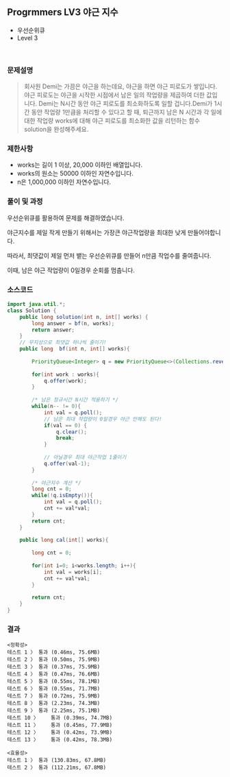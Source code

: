 ## Progrmmers LV3 야근 지수
- 우선순위큐
- Level 3

<br>

### 문제설명

> 회사원 Demi는 가끔은 야근을 하는데요, 야근을 하면 야근 피로도가 쌓입니다. 야근 피로도는 야근을 시작한 시점에서 남은 일의 작업량을 제곱하여 더한 값입니다. Demi는 N시간 동안 야근 피로도를 최소화하도록 일할 겁니다.Demi가 1시간 동안 작업량 1만큼을 처리할 수 있다고 할 때, 퇴근까지 남은 N 시간과 각 일에 대한 작업량 works에 대해 야근 피로도를 최소화한 값을 리턴하는 함수 solution을 완성해주세요.


### 제한사항
- works는 길이 1 이상, 20,000 이하인 배열입니다.
- works의 원소는 50000 이하인 자연수입니다.
- n은 1,000,000 이하인 자연수입니다.

### 풀이 및 과정
우선순위큐를 활용하여 문제를 해결하였습니다.

야근지수를 제일 작게 만들기 위해서는 가장큰 야근작업량을 최대한 낮게 만들어야합니다.

따라서, 최댓값이 제일 먼저 뱉는 우선순위큐를 만들어 n만큼 작업수를 줄여줍니다.

이때, 남은 야근 작업량이 0일경우 순회를 멈춥니다.


### 소스코드
```java
import java.util.*;
class Solution {
    public long solution(int n, int[] works) {
        long answer = bf(n, works);
        return answer;
    }
    // 무지성으로 최댓값 하나씩 줄이기!
    public long  bf(int n, int[] works){
        
        PriorityQueue<Integer> q = new PriorityQueue<>(Collections.reverseOrder());
        
        for(int work : works){
            q.offer(work);
        }
        
        /* 남은 정규시간 N시간 적용하기 */
        while(n-- != 0){
            int val = q.poll();
            // 남은 최대 작업량이 0일경우 야근 안해도 된다!
            if(val == 0) {
                q.clear();
                break;
            }
            
            // 아닐경우 최대 야근작업 1줄이기
            q.offer(val-1);
        }
        
        /* 야근지수 계산 */
        long cnt = 0;
        while(!q.isEmpty()){
            int val = q.poll();
            cnt += val*val;
        }
        return cnt;
    }
    
    public long cal(int[] works){
        
        long cnt = 0;
        
        for(int i=0; i<works.length; i++){
            int val = works[i];
            cnt += val*val;
        }
        
        return cnt;
    }
}
```

### 결과
```
<정확성>
테스트 1 〉	통과 (0.46ms, 75.6MB)
테스트 2 〉	통과 (0.50ms, 75.9MB)
테스트 3 〉	통과 (0.37ms, 75.9MB)
테스트 4 〉	통과 (0.47ms, 76.6MB)
테스트 5 〉	통과 (0.55ms, 78.1MB)
테스트 6 〉	통과 (0.55ms, 71.7MB)
테스트 7 〉	통과 (0.72ms, 75.9MB)
테스트 8 〉	통과 (2.23ms, 74.3MB)
테스트 9 〉	통과 (2.25ms, 75.1MB)
테스트 10 〉	통과 (0.39ms, 74.7MB)
테스트 11 〉	통과 (0.45ms, 77.9MB)
테스트 12 〉	통과 (0.42ms, 73.9MB)
테스트 13 〉	통과 (0.42ms, 78.3MB)

<효율성>
테스트 1 〉	통과 (130.83ms, 67.8MB)
테스트 2 〉	통과 (112.21ms, 67.8MB)
```

